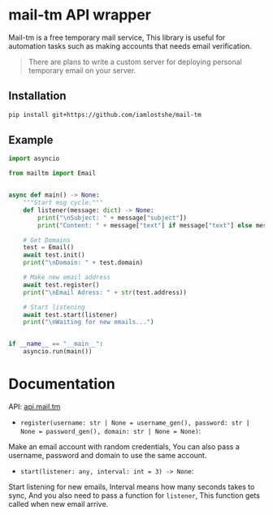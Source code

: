 # mail-tm API wrapper

Mail-tm is a free temporary mail service, This library is useful for automation tasks such as making accounts that needs email verification.

> There are plans to write a custom server for deploying personal temporary email on your server.

## Installation

```bash
pip install git+https://github.com/iamlostshe/mail-tm
```

## Example

```python
import asyncio

from mailtm import Email


async def main() -> None:
    """Start msg cycle."""
    def listener(message: dict) -> None:
        print("\nSubject: " + message["subject"])
        print("Content: " + message["text"] if message["text"] else message["html"])

    # Get Domains
    test = Email()
    await test.init()
    print("\nDomain: " + test.domain)

    # Make new email address
    await test.register()
    print("\nEmail Adress: " + str(test.address))

    # Start listening
    await test.start(listener)
    print("\nWaiting for new emails...")


if __name__ == "__main__":
    asyncio.run(main())

```

# Documentation

API: [api.mail.tm](https://api.mail.tm/)

- `register(username: str | None = username_gen(), password: str | None = password_gen(), domain: str | None = None)`:

Make an email account with random credentials, You can also pass a username, password and domain to use the same account.

- `start(listener: any, interval: int = 3) -> None`:

Start listening for new emails, Interval means how many seconds takes to sync, And you also need to pass a function for `listener`, This function gets called when new email arrive.

